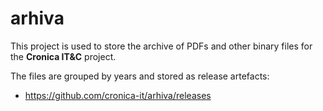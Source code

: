# arhiva

This project is used to store the archive of PDFs and other binary files
for the **Cronica IT&C** project.

The files are grouped by years and stored as release artefacts:

- <https://github.com/cronica-it/arhiva/releases>
